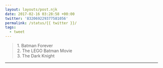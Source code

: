 ```yaml
---
layout: layouts/post.njk
date: 2017-02-16 03:28:58 +00:00
twitter: '832069229377581056'
permalink: /status/{{ twitter }}/
tags: 
  - tweet
---
```


> 1\. Batman Forever  
> 2\. The LEGO Batman Movie  
> 3\. The Dark Knight

---
